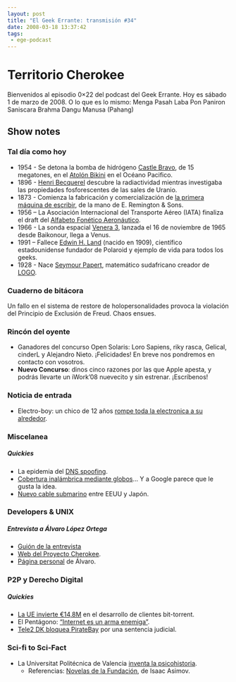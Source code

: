 ```yaml
---
layout: post
title: "El Geek Errante: transmisión #34"
date: 2008-03-18 13:37:42
tags:
 - ege-podcast
---
```


# Territorio Cherokee
Bienvenidos al episodio 0×22 del podcast del Geek Errante. Hoy es sábado 1 de marzo de 2008. O lo que es lo mismo: Menga Pasah Laba Pon Paniron Saniscara Brahma Dangu Manusa (Pahang)

## Show notes

### Tal día como hoy
- 1954 - Se detona la bomba de hidrógeno [Castle Bravo](http://nuclearweaponarchive.org/Usa/Tests/Castle.html), de 15 megatones, en el [Atolón Bikini](http://bikiniatoll.com/) en el Océano Pacifico.
- 1896 - [Henri Becquerel](https://en.wikipedia.org/wiki/Henri_Becquerel) descubre la radiactividad mientras investigaba las propiedades fosforescentes de las sales de Uranio.
- 1873 - Comienza la fabricación y comercialización de [la primera máquina de escribir](http://web.archive.org/web/20100414101916/http://home.earthlink.net/~dcrehr/firsttw.html), de la mano de  E. Remington & Sons.
- 1956 – La Asociación Internacional del Transporte Aéreo (IATA) finaliza el draft del [Alfabeto Fonético Aeronáutico](https://es.wikipedia.org/wiki/Alfabeto_radiof%C3%B3nico).
- 1966 -  La sonda espacial [Venera 3](https://en.wikipedia.org/wiki/Venera_3), lanzada el 16 de noviembre de 1965 desde Baikonour, llega a Venus.
- 1991 – Fallece [Edwin H. Land](https://en.wikipedia.org/wiki/Edwin_H._Land) (nacido en 1909), científico estadounidense fundador de Polaroid y ejemplo de vida para todos los geeks.
- 1928 - Nace [Seymour Papert](http://www.papert.org/), matemático sudafricano creador de [LOGO](https://en.wikipedia.org/wiki/Logo_%28programming_language%29).

### Cuaderno de bitácora
Un fallo en el sistema de restore de holopersonalidades provoca la violación del Principio de Exclusión de Freud. Chaos ensues.

### Rincón del oyente
- Ganadores del concurso Open Solaris: Loro Sapiens, riky rasca, Gelical, cinderL y Alejandro Nieto. ¡Felicidades! En breve nos pondremos en contacto con vosotros.
- **Nuevo Concurso**: dinos cinco razones por las que Apple apesta, y podrás llevarte un iWork’08 nuevecito y sin estrenar. ¡Escríbenos!

### Noticia de entrada
- Electro-boy: un chico de 12 años [rompe toda la electronica a su alrededor](https://www.engadget.com/2008/03/02/12-year-old-magneto-man-breaks-every-computer-he-touches/).

### Miscelanea

##### Quickies
- La epidemia del [DNS spoofing](http://web.archive.org/web/20080224010259/http://news.yahoo.com/s/ap/20080213/ap_on_hi_te/techbit_servers_that_lie).
- [Cobertura inalámbrica mediante globos](http://web.archive.org/web/20080518121512/http://online.wsj.com/public/article/SB120347353988378955.html?)… Y a Google parece que le gusta la idea.
- [Nuevo cable submarino](http://tecnologia.elpais.com/tecnologia/2008/02/26/actualidad/1204018080_850215.html) entre EEUU y Japón.

### Developers & UNIX

##### Entrevista a Álvaro López Ortega
- [Guión de la entrevista](https://docs.google.com/document/d/1QbBZsAE2fgihbtZL3A5UvemjB7dYrRY7enkHz-ftvvs/edit?usp=sharing)
- [Web del Proyecto Cherokee](https://github.com/cherokee/webserver).
- [Página personal](http://alobbs.com/) de Álvaro.

### P2P y Derecho Digital

##### Quickies
- [La UE invierte €14,8M](https://torrentfreak.com/eu-invests-22-million-in-next-generation-bittorrent-client/) en el desarrollo de clientes bit-torrent.
- El Pentágono: [“Internet es un arma enemiga”](http://www.globalresearch.ca/pentagon-the-internet-needs-to-be-dealt-with-as-if-it-were-an-enemy-weapons-system/7980).
- [Tele2 DK bloquea PirateBay](http://web.archive.org/web/20080222021805/http://news.yahoo.com/s/nm/20080204/wr_nm/denmark_piratebay_dc) por una sentencia judicial.

### Sci-fi to Sci-Fact
- La Universitat Politécnica de Valencia [inventa la psicohistoria](http://www.20minutos.es/noticia/354312/0/ecuaciones/matematicas/elecciones/).
    - Referencias: [Novelas de la Fundación](https://en.wikipedia.org/wiki/Foundation_series), de Isaac Asimov.

